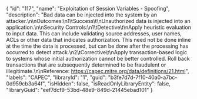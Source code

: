 {
  "id": "117",
  "name": "Exploitation of Session Variables - Spoofing",
  "description": "Bad data can be injected into the system by an attacker.\n\nOutcomes:\n1\tSuccess\t\nUnauthorized data is injected into an application.\n\nSecurity Controls:\n1\tDetective\t\nApply heuristic evaluation to input data. This can include validating source addresses, user names, ACLs or other data that indicates authorization. This need not be done inline at the time the data is processed, but can be done after the processing has occurred to detect attack.\n2\tCorrective\t\nApply transaction-based logic to systems whose initial authorization cannot be better controlled. Roll back transactions that are subsequently determined to be fraudulent or illegitimate.\n\nReference: https://capec.mitre.org/data/definitions/21.html",
  "labels": "CAPEC",
  "libraryId": "1",
  "guid": "b3fe7d7d-7f10-40a0-a7bc-0d959cb3a64f",
  "isHidden": false,
  "isReadOnlyLibraryEntity": false,
  "libraryGuid": "eef7dcf9-53bd-48e9-849d-21445ebad101"
}